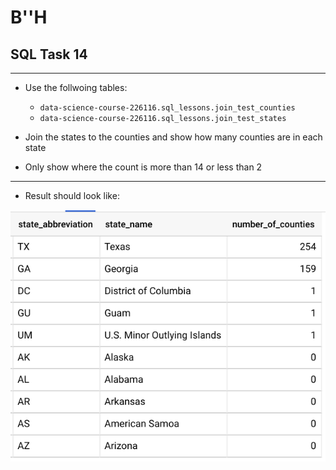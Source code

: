 # B''H


## SQL Task 14

---

- Use the follwoing tables:
    - `data-science-course-226116.sql_lessons.join_test_counties`  
    - `data-science-course-226116.sql_lessons.join_test_states`

- Join the states to the counties and show how many counties are in each state
- Only show where the count is more than 14 or less than 2  

---

- Result should look like:

![result](sql-task-014.png)